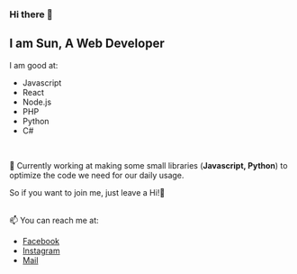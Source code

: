 ### Hi there 👋
## I am Sun, A Web Developer

I am good at:
<ul>
<li>Javascript</li>
<li>React</li>
<li>Node.js</li>
<li>PHP</li>
<li>Python</li>
<li>C#</li>
</ul>
<br>

🔭 Currently working at making some small libraries (**Javascript, Python**)
to optimize the code we need for our daily usage.

So if you want to join me, just leave a  Hi!👋

<br>
📫 You can reach me at:
<ul>
<li>
<a href="https://facebook.com/sun.podder.09">Facebook</a><br>
</li>
<li>
<a href="https://instagram.com/sunpodder.09">Instagram</a><br>
</li>
<li>
<a href="mailto:contact.sunpodder09@gmail.com" >Mail</a>
</li>
</ul>
<!--
**SunPodder/SunPodder** is a ✨ _special_ ✨ repository because its `README.md` (this file) appears on your GitHub profile.

Here are some ideas to get you started:

- 🔭 I’m currently working on ...
- 🌱 I’m currently learning ...
- 👯 I’m looking to collaborate on ...
- 🤔 I’m looking for help with ...
- 💬 Ask me about ...
- 📫 How to reach me: ...
- 😄 Pronouns: ...
- ⚡ Fun fact: ...
-->

